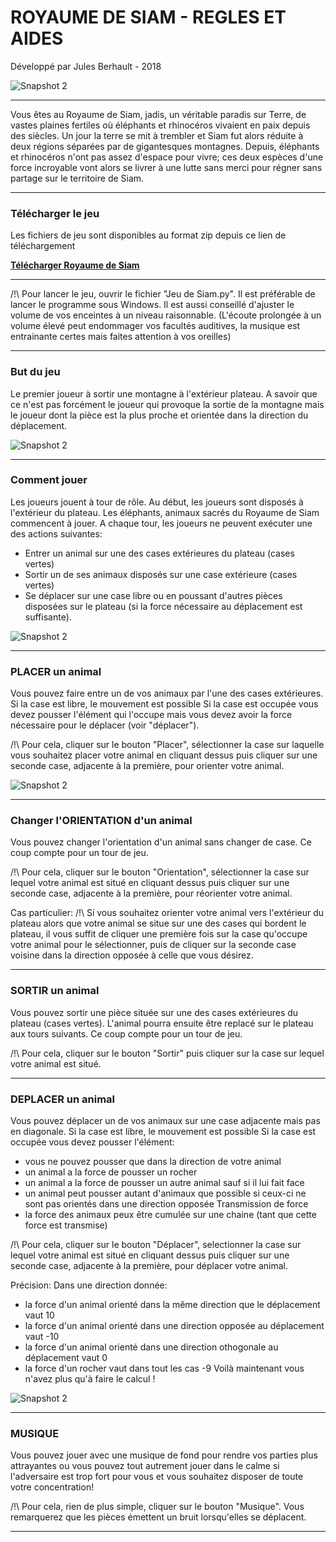 # ROYAUME DE SIAM - REGLES ET AIDES
Développé par Jules Berhault - 2018

![Snapshot 2](https://github.com/julesberhault/Royaume-de-Siam/blob/main/Snapshots/Main_menu.JPG)
_________________________________________________________________________

Vous êtes au Royaume de Siam, jadis, un véritable paradis sur Terre,
de vastes plaines fertiles où éléphants et rhinocéros vivaient en paix
depuis des siècles.
Un jour la terre se mit à trembler et Siam fut alors réduite à deux
régions séparées par de gigantesques montagnes.
Depuis, éléphants et rhinocéros n'ont pas assez d'espace pour vivre;
ces deux espèces d'une force incroyable vont alors se livrer à une lutte
sans merci pour régner sans partage sur le territoire de Siam.
_________________________________________________________________________

### Télécharger le jeu
Les fichiers de jeu sont disponibles au format zip depuis ce lien de téléchargement

[__Télécharger Royaume de Siam__](https://drive.google.com/file/d/1Ewji9YnUkGATurLBP4GbyJgloxJKE9oz/view?usp=sharing)

_________________________________________________________________________

/!\ Pour lancer le jeu, ouvrir le fichier "Jeu de Siam.py".
Il est préférable de lancer le programme sous Windows.
Il est aussi conseillé d'ajuster le volume de vos enceintes à un niveau
raisonnable. (L'écoute prolongée à un volume élevé peut endommager vos
facultés auditives, la musique est entrainante certes mais faites
attention à vos oreilles)

_________________________________________________________________________

### But du jeu

Le premier joueur à sortir une montagne à l'extérieur plateau.
A savoir que ce n'est pas forcément le joueur qui provoque la sortie de
la montagne mais le joueur dont la pièce est la plus proche et orientée
dans la direction du déplacement.

![Snapshot 2](https://github.com/julesberhault/Royaume-de-Siam/blob/main/Snapshots/In_game_2.JPG)
_________________________________________________________________________

### Comment jouer

Les joueurs jouent à tour de rôle. Au début, les joueurs sont disposés à
l'extérieur du plateau. Les éléphants, animaux sacrés du Royaume de Siam
commencent à jouer.
A chaque tour, les joueurs ne peuvent exécuter une des actions suivantes:
* Entrer un animal sur une des cases extérieures du plateau (cases vertes)
* Sortir un de ses animaux disposés sur une case extérieure (cases vertes)
* Se déplacer sur une case libre ou en poussant d'autres pièces disposées
sur le plateau (si la force nécessaire au déplacement est suffisante).

![Snapshot 2](https://github.com/julesberhault/Royaume-de-Siam/blob/main/Snapshots/Help.JPG)
_________________________________________________________________________

### PLACER un animal

Vous pouvez faire entre un de vos animaux par l'une des cases extérieures.
Si la case est libre, le mouvement est possible
Si la case est occupée vous devez pousser l'élément qui l'occupe mais
vous devez avoir la force nécessaire pour le déplacer (voir "déplacer").

/!\ Pour cela, cliquer sur le bouton "Placer", sélectionner la case sur
laquelle vous souhaitez placer votre animal en cliquant dessus
puis cliquer sur une seconde case, adjacente à la première, pour orienter
votre animal.

![Snapshot 2](https://github.com/julesberhault/Royaume-de-Siam/blob/main/Snapshots/Help.JPG)
_________________________________________________________________________

### Changer l'ORIENTATION d'un animal

Vous pouvez changer l'orientation d'un animal sans changer de case. Ce
coup compte pour un tour de jeu.

/!\ Pour cela, cliquer sur le bouton "Orientation", sélectionner la case
sur lequel votre animal est situé en cliquant dessus puis cliquer sur une
seconde case, adjacente à la première, pour réorienter votre animal.

Cas particulier:
/!\ Si vous souhaitez orienter votre animal vers l'extérieur du plateau
alors que votre animal se situe sur une des cases qui bordent le plateau,
il vous suffit de cliquer une première fois sur la case qu'occupe votre
animal pour le sélectionner, puis de cliquer sur la seconde case voisine
dans la direction opposée à celle que vous désirez.
_________________________________________________________________________

### SORTIR un animal

Vous pouvez sortir une pièce située sur une des cases extérieures du
plateau (cases vertes). L'animal pourra ensuite être replacé sur le
plateau aux tours suivants. Ce coup compte pour un tour de jeu.

/!\ Pour cela, cliquer sur le bouton "Sortir" puis cliquer sur la case
sur lequel votre animal est situé.
_________________________________________________________________________
 
### DEPLACER un animal

Vous pouvez déplacer un de vos animaux sur une case adjacente mais pas en
diagonale.
Si la case est libre, le mouvement est possible
Si la case est occupée vous devez pousser l'élément:
* vous ne pouvez pousser que dans la direction de votre animal
* un animal a la force de pousser un rocher
* un animal a la force de pousser un autre animal sauf si il lui fait face
* un animal peut pousser autant d'animaux que possible si ceux-ci ne sont
pas orientés dans une direction opposée
Transmission de force
* la force des animaux peux être cumulée sur une chaine (tant que cette
force est transmise)

/!\ Pour cela, cliquer sur le bouton "Déplacer", selectionner la case sur
lequel votre animal est situé en cliquant dessus puis cliquer sur une
seconde case, adjacente à la première, pour déplacer votre animal.

Précision:
Dans une direction donnée:
* la force d'un animal orienté dans la même direction que le déplacement
vaut 10
* la force d'un animal orienté dans une direction opposée au déplacement
vaut -10
* la force d'un animal orienté dans une direction othogonale au
déplacement vaut 0
* la force d'un rocher vaut dans tout les cas -9
Voilà maintenant vous n'avez plus qu'à faire le calcul !

![Snapshot 2](https://github.com/julesberhault/Royaume-de-Siam/blob/main/Snapshots/You_win.JPG)
_________________________________________________________________________

### MUSIQUE
Vous pouvez jouer avec une musique de fond pour rendre vos parties plus
attrayantes ou vous pouvez tout autrement jouer dans le calme si
l'adversaire est trop fort pour vous et vous souhaitez disposer de toute
votre concentration!

/!\ Pour cela, rien de plus simple, cliquer sur le bouton "Musique". Vous
remarquerez que les pièces émettent un bruit lorsqu'elles se déplacent.
_________________________________________________________________________
